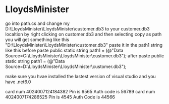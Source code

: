 # LloydsMinister
 go into path.cs and change my D:\LloydsMinister\LloydsMinister\customer.db3 to your customer.db3 localtion by right clicking on customer.db3 and then selecting copy as path you will get something like this "D:\LloydsMinister\LloydsMinister\customer.db3" paste it in the path1 string  like this 
 before paste 
         public static string path1 = (@"Data Source=C:\LloydsMinister\LloydsMinister\customer.db3");
after paste 
         public static string path1 = (@"Data Source=D:\LloydsMinister\LloydsMinister\customer.db3");
         
make sure you hvae installed the lastest version of visual studio 
and you have .net6.0

card num 4024007124184382 Pin is 6565 Auth code is 56789
card num 4024007174286525 Pin is 4545 Auth Code is 44566
